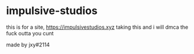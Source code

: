 # impulsive-studios

this is for a site, https://impulsivestudios.xyz
taking this and i will dmca the fuck outta you cunt

made by jxy#2114
